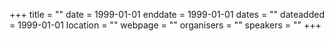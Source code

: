 +++
title = ""
date = 1999-01-01
enddate = 1999-01-01
dates = ""
dateadded = 1999-01-01
location = ""
webpage = ""
organisers = ""
speakers = ""
+++
